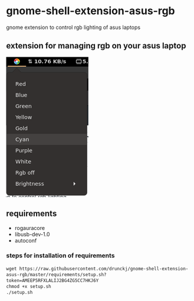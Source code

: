 # gnome-shell-extension-asus-rgb
gnome extension to control rgb lighting of asus laptops

## extension for managing rgb on your asus laptop
![Screenshot](/screenshots/ss.png)

## requirements 
- rogauracore 
- libusb-dev-1.0
- autoconf
### steps for installation of requirements
```
wget https://raw.githubusercontent.com/drunckj/gnome-shell-extension-asus-rgb/master/requirements/setup.sh?token=AMEEP5RFXLALIJ2BG4ZG5CC7HKJ6Y
chmod +x setup.sh
./setup.sh
```

